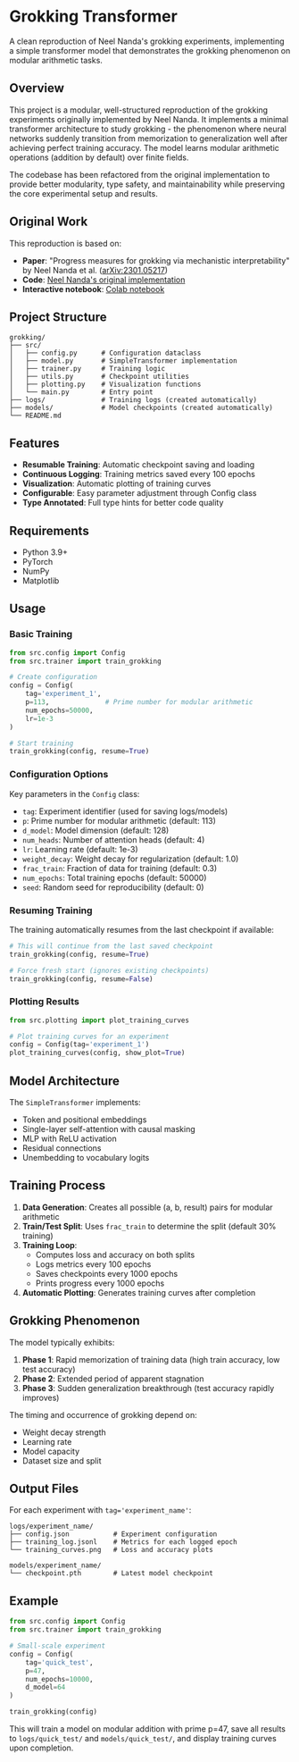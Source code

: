 # Grokking Transformer

A clean reproduction of Neel Nanda's grokking experiments, implementing a simple transformer model that demonstrates the grokking phenomenon on modular arithmetic tasks.

## Overview

This project is a modular, well-structured reproduction of the grokking experiments originally implemented by Neel Nanda. It implements a minimal transformer architecture to study grokking - the phenomenon where neural networks suddenly transition from memorization to generalization well after achieving perfect training accuracy. The model learns modular arithmetic operations (addition by default) over finite fields.

The codebase has been refactored from the original implementation to provide better modularity, type safety, and maintainability while preserving the core experimental setup and results.

## Original Work

This reproduction is based on:
- **Paper**: "Progress measures for grokking via mechanistic interpretability" by Neel Nanda et al. ([arXiv:2301.05217](https://arxiv.org/abs/2301.05217))
- **Code**: [Neel Nanda's original implementation](https://github.com/neelnanda-io/Grokking)
- **Interactive notebook**: [Colab notebook](https://colab.research.google.com/drive/1F6_1_cWXE5M7WocUcpQWp3v8z4b1jL20)

## Project Structure

```
grokking/
├── src/
│   ├── config.py      # Configuration dataclass
│   ├── model.py       # SimpleTransformer implementation
│   ├── trainer.py     # Training logic
│   ├── utils.py       # Checkpoint utilities
│   ├── plotting.py    # Visualization functions
│   └── main.py        # Entry point
├── logs/              # Training logs (created automatically)
├── models/            # Model checkpoints (created automatically)
└── README.md
```

## Features

- **Resumable Training**: Automatic checkpoint saving and loading
- **Continuous Logging**: Training metrics saved every 100 epochs
- **Visualization**: Automatic plotting of training curves
- **Configurable**: Easy parameter adjustment through Config class
- **Type Annotated**: Full type hints for better code quality

## Requirements

- Python 3.9+
- PyTorch
- NumPy
- Matplotlib

## Usage

### Basic Training

```python
from src.config import Config
from src.trainer import train_grokking

# Create configuration
config = Config(
    tag='experiment_1',
    p=113,              # Prime number for modular arithmetic
    num_epochs=50000,
    lr=1e-3
)

# Start training
train_grokking(config, resume=True)
```

### Configuration Options

Key parameters in the `Config` class:

- `tag`: Experiment identifier (used for saving logs/models)
- `p`: Prime number for modular arithmetic (default: 113)
- `d_model`: Model dimension (default: 128)
- `num_heads`: Number of attention heads (default: 4)
- `lr`: Learning rate (default: 1e-3)
- `weight_decay`: Weight decay for regularization (default: 1.0)
- `frac_train`: Fraction of data for training (default: 0.3)
- `num_epochs`: Total training epochs (default: 50000)
- `seed`: Random seed for reproducibility (default: 0)

### Resuming Training

The training automatically resumes from the last checkpoint if available:

```python
# This will continue from the last saved checkpoint
train_grokking(config, resume=True)

# Force fresh start (ignores existing checkpoints)
train_grokking(config, resume=False)
```

### Plotting Results

```python
from src.plotting import plot_training_curves

# Plot training curves for an experiment
config = Config(tag='experiment_1')
plot_training_curves(config, show_plot=True)
```

## Model Architecture

The `SimpleTransformer` implements:

- Token and positional embeddings
- Single-layer self-attention with causal masking
- MLP with ReLU activation
- Residual connections
- Unembedding to vocabulary logits

## Training Process

1. **Data Generation**: Creates all possible (a, b, result) pairs for modular arithmetic
2. **Train/Test Split**: Uses `frac_train` to determine the split (default 30% training)
3. **Training Loop**: 
   - Computes loss and accuracy on both splits
   - Logs metrics every 100 epochs
   - Saves checkpoints every 1000 epochs
   - Prints progress every 1000 epochs
4. **Automatic Plotting**: Generates training curves after completion

## Grokking Phenomenon

The model typically exhibits:

1. **Phase 1**: Rapid memorization of training data (high train accuracy, low test accuracy)
2. **Phase 2**: Extended period of apparent stagnation
3. **Phase 3**: Sudden generalization breakthrough (test accuracy rapidly improves)

The timing and occurrence of grokking depend on:
- Weight decay strength
- Learning rate
- Model capacity
- Dataset size and split

## Output Files

For each experiment with `tag='experiment_name'`:

```
logs/experiment_name/
├── config.json           # Experiment configuration
├── training_log.jsonl    # Metrics for each logged epoch
└── training_curves.png   # Loss and accuracy plots

models/experiment_name/
└── checkpoint.pth        # Latest model checkpoint
```

## Example

```python
from src.config import Config
from src.trainer import train_grokking

# Small-scale experiment
config = Config(
    tag='quick_test',
    p=47,
    num_epochs=10000,
    d_model=64
)

train_grokking(config)
```

This will train a model on modular addition with prime p=47, save all results to `logs/quick_test/` and `models/quick_test/`, and display training curves upon completion.
